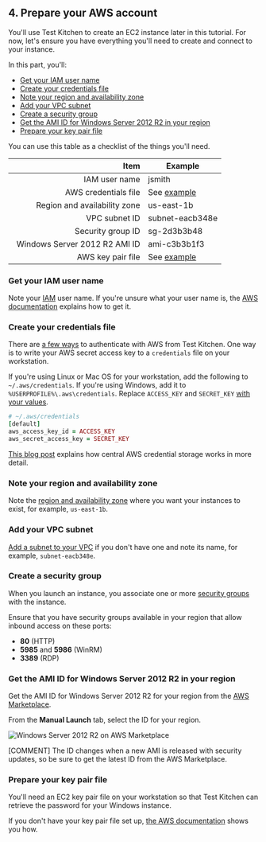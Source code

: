 ## 4. Prepare your AWS account

You'll use Test Kitchen to create an EC2 instance later in this tutorial. For now, let's ensure you have everything you'll need to create and connect to your instance.

In this part, you'll:

* [Get your IAM user name](#getyouriamusername)
* [Create your credentials file](#createyourcredentialsfile)
* [Note your region and availability zone](#noteyourregionandavailabilityzone)
* [Add your VPC subnet](#addyourvpcsubnet)
* [Create a security group](#createasecuritygroup)
* [Get the AMI ID for Windows Server 2012 R2 in your region](#gettheamiidforwindowsserver2012r2inyourregion)
* [Prepare your key pair file](#prepareyourkeypairfile)

You can use this table as a checklist of the things you'll need.

| Item                                                         | Example |
|-------------------------------------------------------------:|-------------|
| <i class='fa fa-square-o'></i>&nbsp; IAM user name                 | jsmith |
| <i class='fa fa-square-o'></i>&nbsp; AWS credentials file          | See [example](#createyourcredentialsfile) |
| <i class='fa fa-square-o'></i>&nbsp; Region and availability zone  | us-east-1b |
| <i class='fa fa-square-o'></i>&nbsp; VPC subnet ID                 | subnet-eacb348e |
| <i class='fa fa-square-o'></i>&nbsp; Security group ID             | sg-2d3b3b48 |
| <i class='fa fa-square-o'></i>&nbsp; Windows Server 2012 R2 AMI ID  | ami-c3b3b1f3 |
| <i class='fa fa-square-o'></i>&nbsp; AWS key pair file              | See [example](#prepareyourkeypairfile) |

### Get your IAM user name

Note your [IAM](http://docs.aws.amazon.com/IAM/latest/UserGuide/introduction.html#intro-accessing) user name. If you're unsure what your user name is, the [AWS documentation](http://docs.aws.amazon.com/cli/latest/userguide/cli-chap-getting-set-up.html#cli-signup) explains how to get it.

### Create your credentials file

There are [a few ways](https://github.com/test-kitchen/kitchen-ec2#authenticating-with-aws) to authenticate with AWS from Test Kitchen. One way is to write your AWS secret access key to a <code class="file-path">credentials</code> file on your workstation.

If you're using Linux or Mac OS for your workstation, add the following to <code class="file-path">~/.aws/credentials</code>. If you're using Windows, add it to <code class="file-path">%USERPROFILE%\\.aws\\credentials</code>. Replace `ACCESS_KEY` and `SECRET_KEY` [with your values](http://docs.aws.amazon.com/cli/latest/userguide/cli-chap-getting-set-up.html#cli-signup).

```ruby
# ~/.aws/credentials
[default]
aws_access_key_id = ACCESS_KEY
aws_secret_access_key = SECRET_KEY
```

[This blog post](http://blogs.aws.amazon.com/security/post/Tx3D6U6WSFGOK2H/A-New-and-Standardized-Way-to-Manage-Credentials-in-the-AWS-SDKs) explains how central AWS credential storage works in more detail.

### Note your region and availability zone

Note the [region and availability zone](http://docs.aws.amazon.com/AWSEC2/latest/UserGuide/using-regions-availability-zones.html) where you want your instances to exist, for example, `us-east-1b`.

### Add your VPC subnet

[Add a subnet to your VPC](http://docs.aws.amazon.com/AmazonVPC/latest/UserGuide/VPC_Subnets.html) if you don't have one and note its name, for example, `subnet-eacb348e`.

### Create a security group

When you launch an instance, you associate one or more [security groups](http://docs.aws.amazon.com/AWSEC2/latest/UserGuide/using-network-security.html) with the instance.

Ensure that you have security groups available in your region that allow inbound access on these ports:

* **80** (HTTP)
* **5985** and **5986** (WinRM)
* **3389** (RDP)

### Get the AMI ID for Windows Server 2012 R2 in your region

Get the AMI ID for Windows Server 2012 R2 for your region from the [AWS Marketplace](https://aws.amazon.com/marketplace/ordering?productId=14155a75-ae7c-45a5-9f89-67d49e81471a&ref_=dtl_psb_continue).

From the **Manual Launch** tab, select the ID for your region.

![Windows Server 2012 R2 on AWS Marketplace](misc/AWS_Marketplace__Microsoft_Windows_Server.png)

[COMMENT] The ID changes when a new AMI is released with security updates, so be sure to get the latest ID from the AWS Marketplace.

### Prepare your key pair file

You'll need an EC2 key pair file on your workstation so that Test Kitchen can retrieve the password for your Windows instance.

If you don't have your key pair file set up, [the AWS documentation](http://docs.aws.amazon.com/AWSCloudFormation/latest/UserGuide/cfn-console-create-keypair.html) shows you how.
